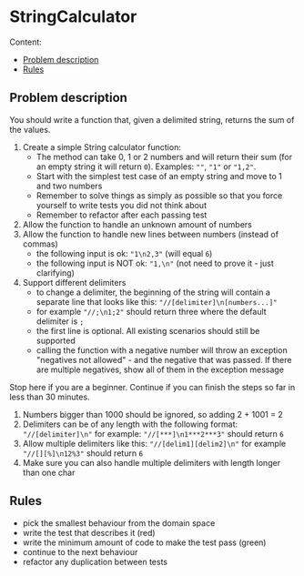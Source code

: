 # StringCalculator

Content:
*   [Problem description](#problem-description)
*   [Rules](#rules)

## Problem description

You should write a function that, given a delimited string, returns the sum of the values.

1. Create a simple String calculator function:
    - The method can take 0, 1 or 2 numbers and will return their sum (for an empty string it will return `0`). Examples: `""`, `"1"` or `"1,2"`.
    - Start with the simplest test case of an empty string and move to 1 and two numbers
    - Remember to solve things as simply as possible so that you force yourself to write tests you did not think about
    - Remember to refactor after each passing test
2. Allow the function to handle an unknown amount of numbers
3. Allow the function to handle new lines between numbers (instead of commas)
    - the following input is ok: `"1\n2,3"` (will equal `6`)
    - the following input is NOT ok: `"1,\n"` (not need to prove it - just clarifying)
4. Support different delimiters
    - to change a delimiter, the beginning of the string will contain a separate line that looks like this: `"//[delimiter]\n[numbers...]"`
    - for example `"//;\n1;2"` should return three where the default delimiter is `;`
    - the first line is optional. All existing scenarios should still be supported
    - calling the function with a negative number will throw an exception "negatives not allowed" - and the negative that was passed. If there are multiple negatives, show all of them in the exception message

Stop here if you are a beginner. Continue if you can finish the steps so far in less than 30 minutes.

1. Numbers bigger than 1000 should be ignored, so adding 2 + 1001 = 2
2. Delimiters can be of any length with the following format: `"//[delimiter]\n"` for example: `"//[***]\n1***2***3"` should return `6`
3. Allow multiple delimiters like this: `"//[delim1][delim2]\n"` for example `"//[][%]\n12%3"` should return `6`
4. Make sure you can also handle multiple delimiters with length longer than one char

## Rules

*   pick the smallest behaviour from the domain space
*   write the test that describes it (red)
*   write the minimum amount of code to make the test pass (green)
*   continue to the next behaviour
*   refactor any duplication between tests
